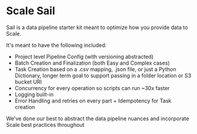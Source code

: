 # Scale Sail

Sail is a data pipeline starter kit meant to optimize how you provide data to Scale.

It's meant to have the following included:

- Project level Pipeline Config (with versioning abstracted)
- Batch Creation and Finalization (both Easy and Complex cases)
- Task Creation based on a .csv mapping, .json file, or just a Python Dictionary, longer term goal to support passing in a folder location or S3 bucket URI
- Concurrency for every operation so scripts can run ~30x faster
- Logging built-in
- Error Handling and retries on every part + Idempotency for Task creation

We've done our best to abstract the data pipeline nuances and incorporate Scale best practices throughout
